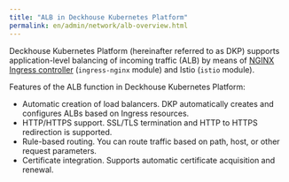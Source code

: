 ```yaml
---
title: "ALB in Deckhouse Kubernetes Platform"
permalink: en/admin/network/alb-overview.html
---
```


Deckhouse Kubernetes Platform (hereinafter referred to as DKP) supports application-level balancing of incoming traffic (ALB) by means of [NGINX Ingress controller](../admin/alb-nginx.html) (`ingress-nginx` module) and Istio (`istio` module).

Features of the ALB function in Deckhouse Kubernetes Platform:

- Automatic creation of load balancers. DKP automatically creates and configures ALBs based on Ingress resources.
- HTTP/HTTPS support. SSL/TLS termination and HTTP to HTTPS redirection is supported.
- Rule-based routing. You can route traffic based on path, host, or other request parameters.
- Certificate integration. Supports automatic certificate acquisition and renewal.
